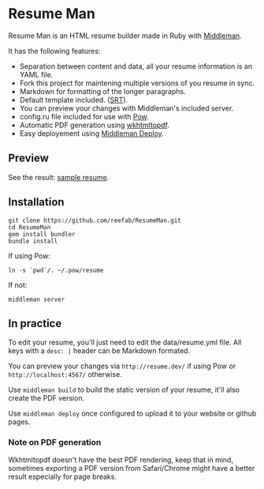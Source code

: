 # Resume Man

Resume Man is an HTML resume builder made in Ruby with [Middleman](http://middlemanapp.com/).

It has the following features:

 * Separation between content and data, all your resume information is an YAML
   file.
 * Fork this project for maintening multiple versions of you resume in sync.
 * Markdown for formatting of the longer paragraphs.
 * Default template included. ([SRT](http://sampleresumetemplate.net/)).
 * You can preview your changes with Middleman's included server.
 * config.ru file included for use with [Pow](http://pow.cx).
 * Automatic PDF generation using [wkhtmltopdf](http://code.google.com/p/wkhtmltopdf/).
 * Easy deployement using [Middleman Deploy](https://github.com/tvaughan/middleman-deploy).

## Preview

See the result: [sample resume](http://reefab.github.com/ResumeMan/).

## Installation

    git clone https://github.com/reefab/ResumeMan.git
    cd ResumeMan
    gem install bundler
    bundle install

If using Pow:

    ln -s `pwd`/. ~/.pow/resume

If not:

    middleman server

## In practice

To edit your resume, you'll just need to edit the data/resume.yml file.
All keys with a `desc: |` header can be Markdown formated.

You can preview your changes via `http://resume.dev/` if using Pow or
`http://localhost:4567/` otherwise.

Use `middleman build` to build the static version of your resume, it'll also
create the PDF version.

Use `middleman deploy` once configured to upload it to your website or github
pages.

### Note on PDF generation

Wkhtmltopdf doesn't have the best PDF rendering, keep that in mind, sometimes
exporting a PDF version from Safari/Chrome might have a better result
especially for page breaks.
